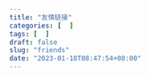 ```yaml
---
title: "友情链接"
categories: [  ]
tags: [  ]
draft: false
slug: "friends"
date: "2023-01-18T08:47:54+08:00"
---
```


